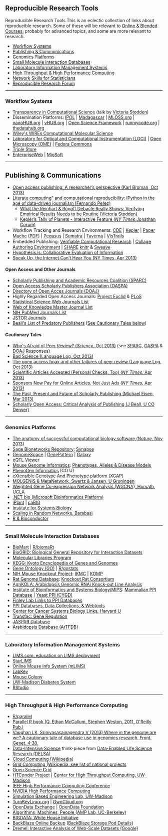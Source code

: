 ## Reproducible Research Tools

Reproducible Research Tools This is an eclectic collection of links
about reproducible research. Some of these will be relevant to [Online &
Blended Courses](/online), probably for advanced topics, and some are
more relevant to research.

-   [Workflow Systems](#workflow)
-   [Publishing & Communications](#comm)
-   [Genomics Platforms](#gen)
-   [Small Molecule Interaction Databases](#bio)
-   [Laboratory Information Management Systems](#lims)
-   [High Throughput & High Performance Computing](#high)
-   [Network Skills for Statisticians](/network-skills)
-   [Reproducible Research
    Forum](https://groups.google.com/forum/?fromgroups#!forum/reproducible-research)

* * * * *

### Workflow Systems

-   [Transparency in Computational
    Science](http://www.stanford.edu/~vcs/talks/MadisonNov152012-STODDEN.pdf)
    (talk by [Victoria Stodden](http://www.stanford.edu/~vcs/))
-   Dissemination Platforms: [IPOL](http://www.ipol.im/) |
    [Madagascar](http://www.reproducibility.org/wiki/Main_Page) |
    [MLOSS.org](http://mloss.org) | [nanoHUB.org](http://nanohub.org/) |
    [vHUB.org](http://vhub.org) | [Open Science
    Framework](http://openscienceframework.org/) |
    [runmycode.org](http://www.runmycode.org) |
    [thedatahub.org](http://thedatahub.org/)
-   [Wiley's WIREs Computational Molecular
    Science](http://wires.wiley.com/WileyCDA/WiresJournal/wisId-WCMS.html)
-   [Laboratory for Optical and Computational Instrumentation
    (LOCI)](http://loci.wisc.edu) | [Open Microscopy
    (OME)](http://www.openmicroscopy.org) | [Fedora
    Commons](http://fedora-commons.org)
-   [Triple Store](http://en.m.wikipedia.org/wiki/Triplestore)
-   [EnterpriseWeb](http://enterpriseweb.com/) |
    [MioSoft](http://www.miosoft.com/)

* * * * *

Publishing & Communications
---------------------------

-   [Open access publishing: A researcher’s perspective (Karl Broman,
    Oct 2013)](https://github.com/kbroman/Talk_OpenAccess)
-   [Literate computing" and computational reproducibility: IPython in
    the age of data-driven journalism (Fernando
    Perez)](http://blog.fperez.org/2013/04/literate-computing-and-computational.html)
    -   [What the Reinhart & Rogoff Debacle Really Shows: Verifying
        Empirical Results Needs to be Routine (Victoria
        Stodden)](http://blog.stodden.net/2013/04/19/what-the-reinhart-rogoff-debacle-really-shows-verifying-empirical-results-needs-to-be-routine/%0A)
    -   [Kepler’s Tally of Planets - Interactive Feature (*NY
        Times*,Jonathan
        Corum)](http://www.nytimes.com/interactive/science/space/keplers-tally-of-planets.html?smid=tw-share)
-   Workﬂow Tracking and Research Environments:
    [CDE](http://www.pgbovine.net/cde.html) |
    [Kepler](https://kepler-project.org/users/sample-workflows) | [Paper
    Mache](http://www.slideshare.net/anitawaard/executable-papers)
    ([PDF](http://faculty.cse.tamu.edu/tlw/LinkedDocuments/iccs11.pdf))
    |
    [Pegasus](https://confluence.pegasus.isi.edu/display/pegasus/WorkflowGenerator)
    | [Sumatra](http://packages.python.org/Sumatra/) |
    [Taverna](http://www.taverna.org.uk/) |
    [VisTrails](http://www.vistrails.org)
-   Embedded Publishing: [Veriﬁable Computational Research]() | [Collage
    Authoring Environment]() | [SHARE](http://www.share.org/)
    [knitr](http://yihui.name/knitr/) &
    [Sweave](http://www.stat.uni-muenchen.de/~leisch/Sweave/)
-   [Hypothesis.is: Collaborative Evaluation of
    Information](http://hypothes.is/)
-   [Speak Up, the Internet Can’t Hear You (NY Times, Apr
    2013)](http://bits.blogs.nytimes.com/2013/04/11/speak-up-the-internet-cant-hear-you/)

#### Open Access and Other Journals

-   [Scholarly Publishing and Academic Resources Coalition
    (SPARC)](http://www.sparc.arl.org/)
-   [Open Access Scholarly Publishers Association
    (OASPA)](http://oaspa.org)
-   [Directory of Open Acces Journals (DOAJ)](http://www.doaj.org/)
-   Highly Regarded Open Access Journals: [Project
    Euclid](http://projecteuclid.org) & [PLoS](http://www.plos.org/)
-   [Statistical Science Web Journals
    List](http://www.statsci.org/jourlist.html)
-   [Web of Knowledge Master Journal
    List](http://ip-science.thomsonreuters.com/mjl/)
-   [NIH PubMed Journals
    List](http://www.nlm.nih.gov/bsd/serfile_addedinfo.html)
-   [JSTOR Journals](http://www.jstor.org/)
-   [Beall's List of Predatory
    Publishers](http://scholarlyoa.com/publishers/) ([See Cautionary
    Tales below](#caution))

#### Cautionary Tales

-   [Who's Afraid of Peer Review? (*Science*, Oct
    2013)](http://www.sciencemag.org/content/342/6154/60/suppl/DC1) (see
    [SPARC](http://www.sparc.arl.org/blog/science-magazine-open-access-sting),
    [OASPA](http://oaspa.org/response-to-the-recent-article-in-science/)
    & [DOAJ](http://www.doaj.org/doaj?func=news&nId=315&uiLanguage=en)
    Responses)
-   [Bad Science (Language Log, Oct
    2013)](http://languagelog.ldc.upenn.edu/nll/?p=7952)
-   [The open access hoax and other failures of peer review (Language
    Log, Oct 2013)](http://languagelog.ldc.upenn.edu/nll/?p=7584)
-   [Scientific Articles Accepted (Personal Checks, Too) (*NY Times*,
    Apr
    2013)](http://www.nytimes.com/2013/04/08/health/for-scientists-an-exploding-world-of-pseudo-academia.html)
-   [Sponsors Now Pay for Online Articles, Not Just Ads (*NY Times*, Apr
    2013)](http://www.nytimes.com/2013/04/08/business/media/sponsors-now-pay-for-online-articles-not-just-ads.html)
-   [The Past, Present and Future of Scholarly Publishing (Michael
    Eisen, Mar 2013)](http://www.michaeleisen.org/blog/?p=1346)
-   [Scholarly Open Access: Critical Analysis of Publishing (J Beall, U
    CO Denver)](http://scholarlyoa.com/)

* * * * *

### Genomics Platforms

-   [The anatomy of successful computational biology software (*Nature*,
    Nov
    2013)](http://www.nature.com/nbt/journal/v31/n10/full/nbt.2721.html)
-   [Sage Bionetworks
    Repository](http://sage.fhcrc.org/downloads/downloads.php):
    [Synapse](http://sagebase.org/research/Synapse1.php)
-   [GenomeSpace](http://www.genomespace.org/) |
    [GenePattern](http://www.genepattern.org/) |
    [Galaxy](http://galaxyproject.org/)
-   [eQTL Viewer](http://statgen.ncsu.edu/eQTLViewer/svgHome.html)
-   [Mouse Genome Informatics](http://www.informatics.jax.org/):
    [Phenotypes, Alleles & Disease
    Models](http://www.informatics.jax.org/phenotypes.shtml)
-   [PhenoGen Informatics](http://phenogen.ucdenver.edu/PhenoGen/) (CO
    U)
-   [eXtensible Genotype And Phenotype platform
    (XGAP)](http://www.xgap.org)
-   [MOLGENIS & MetaNetwork, Swertz & Jansen, U
    Groningen](http://www.rug.nl/fmns-research/bioinformatics/software)
-   [Weighted Gene Co-expression Network Analysis (WGCNA), Horvath,
    UCLA](http://www.genetics.ucla.edu/labs/horvath/CoexpressionNetwork/)
-   [.NET bio (Microsoft Bioinformatics
    Platform)](http://bio.codeplex.com)
-   [iPlant](http://www.iplantcollaborative.org/) |
    [caBIG](https://cabig.nci.nih.gov/)
-   [Institute for Systems Biology](https://www.systemsbiology.org)
-   [Scaling in Random Networks, Barabasi](http://www.barabasi.com/)
-   [R & Bioconductor](http://www.stat.wisc.edu/network-skills/learnR)

* * * * *

### Small Molecule Interaction Databases

-   [BioMart](http://www.biomart.org) |
    [R/biomaRt](http://www.bioconductor.org/packages/2.2/bioc/html/biomaRt.html)
-   [BioGRID: Biological General Repository for Interaction
    Datasets](http://thebiogrid.org/)
-   [Molecular Libraries Program](http://mli.nih.gov/mli/)
-   [KEGG: Kyoto Encyclopedia of Genes and
    Genomes](http://www.genome.jp/kegg/)
-   [Gene Ontology (GO)](http://www.geneontology.org/) |
    [R/gostats](http://www.bioconductor.org/packages/2.9/bioc/html/GOstats.html)
-   [NIH Mouse Knockout
    Project](http://www.nih.gov/science/models/mouse/knockout/):
    [IKMC](http://www.knockoutmouse.org/) | [KOMP](http://www.komp.org/)
-   [Rat Genome Database](http://rgd.mcw.edu/): [Knockout Rat
    Consortium](http://www.knockoutrat.org/)
-   [AgriKOLA: Arabidopsis Genomic RNAi Knock-out Line
    Analysis](http://www.agrikola.org)
-   [Institute of Bioinformatics and Systems
    Biology/MIPS](http://www.helmholtz-muenchen.de/en/mips/projects/proteomics/index.htm):
    [Mammalian PPI
    Database](http://mips.helmholtz-muenchen.de/proj/ppi/) | [Yeast PPI
    (CYGD)](http://mips.helmholtz-muenchen.de/genre/proj/yeast/)
-   [Finley Lab Links to PPI
    Databases](http://proteome.wayne.edu/PIDBL.html)
-   [PPI Databases, Data Collections, &
    Webtools](http://ppi.fli-leibniz.de/jcb_ppi_databases.html)
-   [Center for Cancer Systems Biology Links, Harvard
    U](http://ccsb.dfci.harvard.edu/web/www/ccsb/Resources/)
-   [Transfac: Gene
    Regulation](http://www.gene-regulation.com/pub/databases.html)
-   [JASPAR Database](http://jaspar.genereg.net/)
-   [Arabidopsis Database
    (AtTFDB)](http://arabidopsis.med.ohio-state.edu/AtTFDB/)

* * * * *

### Laboratory Information Management Systems

-   [LIMS.com: education on LIMS deployment](http://www.lims.com/)
-   [StarLIMS](http://www.starlims.com/)
-   [Online Mouse Info System
    (mLIMS)](http://bioinforx.com/lims/transgenic-mouse-colony-management-system/mlims)
-   [LabKey](http://labkey.com/)
-   [Mouse Colony](http://www.mousecolony.com/)
-   [UW-Madison Diabetes System](http://diabetes.wisc.edu)
-   [RStudio](http://rstudio.org/)

* * * * *

### High Throughput & High Performance Computing

-   [R/parallel](http://www.rparallel.org/)
-   [Parallel R book (Q. Ethan McCallum, Stephen Weston, 2011, O'Reilly
    Pub.)](http://shop.oreilly.com/product/0636920021421.do)
-   [Vaughan LK, Srinivasasainagendra V (2013) Where in the genome are
    we? A cautionary tale of database use in genomics research. Front.
    Genet. 4:38.](http://dx.doi.org/10.3389/fgene.2013.00038)
-   [Data-Intensive
    Science](http://www.delsaglobal.org/news/publications/item/download/20_b530f9de17aca08b4fcee1d8bd78ea32)
    think-piece from [Data-Enabled Life Science Research
    (DELSA)](http://www.delsaglobal.org/)
-   [Cloud Computing
    (Wikipedia)](http://en.wikipedia.org/wiki/Cloud_computing)
-   [Grid Computing (Wikipedia: see list of national
    projects](http://en.wikipedia.org/wiki/Grid_computing)
-   [Open Science
    Grid](http://www.openscienhttp://en.wikipedia.org/wiki/Cloud_computingxucegrid.org)
-   [HTCondor Project](http://research.cs.wisc.edu/htcondor/) | [Center
    for High Throughput Computing, UW-Madison](http://chtc.cs.wisc.edu/)
-   [IEEE High Performance Computing
    Conference](http://www.hipc.org/hipc2012/index.php)
-   [NVIDIA High Performance
    Computing](http://www.nvidia.com/object/tesla-supercomputing-solutions.html)
-   [Simulation Based Engineering Lab,
    UW-Madison](http://sbel.wisc.edu/)
-   [TurnKeyLinux.org](http://www.turnkeylinux.org/) |
    [OwnCloud.org](http://owncloud.org/)
-   [OpenData Exchange](opendata.stackexchange.com) | [OpenData
    Foundation](opendatafoundation.org)
-   [Algorithms, Machines, People (AMP Lab,
    UC-Berkeley)](http://amplab.cs.berkeley.edu/)
-   [BIGDATA: White House Initiative](http://www.stat.wisc.edu/bigdata)
-   [BackBlaze Online Backup](http://www.backblaze.com) ([BackBlaze
    Storage Pod
    Details](http://blog.backblaze.com/2011/07/20/petabytes-on-a-budget-v2-0revealing-more-secrets/))
-   [Dremel: Interactive Analysis of Web-Scale Datasets
    (Google)](http://research.google.com/pubs/pub36632.html)

